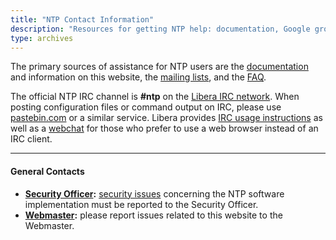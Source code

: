 ```yaml
---
title: "NTP Contact Information"
description: "Resources for getting NTP help: documentation, Google group, mailing lists, FAQ, and IRC. Includes the mailing addresses for the Security Officer and webmaster."
type: archives
---
```


The primary sources of assistance for NTP users are the [documentation](/documentation/4.2.8-series/) and information on this website, the [mailing lists](https://lists.ntp.org/), and the [FAQ](/ntpfaq/).

The official NTP IRC channel is **#ntp** on the [Libera IRC network](https://libera.chat/). When posting configuration files or command output on IRC, please use [pastebin.com](https://pastebin.com/) or a similar service. Libera provides [IRC usage instructions](https://libera.chat/guides/) as well as a [webchat](https://web.libera.chat/) for those who prefer to use a web browser instead of an IRC client.

* * *

#### General Contacts

* **[Security Officer](mailto:security@ntp.org):** [security issues](/support/securitynotice/) concerning the NTP software implementation must be reported to the Security Officer.
* **[Webmaster](mailto:webmaster@ntp.org):** please report issues related to this website to the Webmaster.

<br>